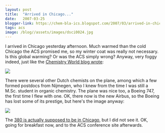 ```yaml
---
layout: post
title:  "Arrived in Chicago..."
date:   2007-03-25
blogger-link: https://chem-bla-ics.blogspot.com/2007/03/arrived-in-chicago.html
tags: acs
image: /blog//assets/images/dsci0024.jpg
---
```


I arrived in Chicago yesterday afternoon. Much warmed than the cold Chicago the ACS promised me,
so my winter coat was really not necessary. Is this global warming? Or was the ACS simply wrong?
Anyway, very foggy indeed, just like the [Chemistry World blog wrote](http://wiki.cubic.uni-koeln.de/cb/blog_search.php?timeframe=10y&blog_id=44):

![](/blog/assets/images/dsci0027.jpg)

There were several other Dutch chemists on the plane, among which a few formed postdocs from Nijmegen,
who I knew from the time I was still a M.Sc. student in organic chemistry. The plane was nice too, a
Boeing 747, the first time I flew with one. OK, there now is the new Airbus, so the Boeing has lost
some of its prestige, but here's the image anyway:

![](/blog//assets/images/dsci0024.jpg)

The [380 is actually supposed to be in Chicago](http://www.youtube.com/watch?v=6iTqwPj5ChE),
but I did not see it. OK, going for breakfast now, and to the ACS conference site afterwards.
